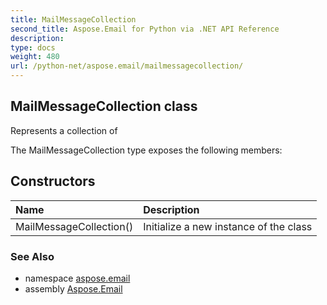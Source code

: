 ```yaml
---
title: MailMessageCollection
second_title: Aspose.Email for Python via .NET API Reference
description: 
type: docs
weight: 480
url: /python-net/aspose.email/mailmessagecollection/
---
```


## MailMessageCollection class

Represents a collection of

The MailMessageCollection type exposes the following members:
## Constructors
| Name | Description |
| :- | :- |
|MailMessageCollection()|Initialize a new instance of the class|

### See Also

* namespace [aspose.email](/python-net/aspose.email/)
* assembly [Aspose.Email](/python-net/)

